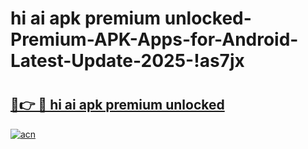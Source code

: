 # hi ai apk premium unlocked-Premium-APK-Apps-for-Android-Latest-Update-2025-!as7jx

# <h2><a href="https://googleone.com">🔗👉 🔴 hi ai apk premium unlocked</a></h2>

[![acn](https://github.com/user-attachments/assets/0f9c940e-d8b0-45ae-aac7-cd30a18b3e1c)](https://googleone.com)

